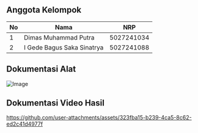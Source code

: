 ## Anggota Kelompok
| No | Nama                       | NRP         |
|----|----------------------------|-------------|
| 1  | Dimas Muhammad Putra       | 5027241034  |
| 2  | I Gede Bagus Saka Sinatrya |	5027241088  |

## Dokumentasi Alat
![Image](https://github.com/user-attachments/assets/779f6e83-cbb5-4df8-9b38-f9b873a588ce)

## Dokumentasi Video Hasil
https://github.com/user-attachments/assets/323fba15-b239-4ca5-8c62-ed2c41d4977f



